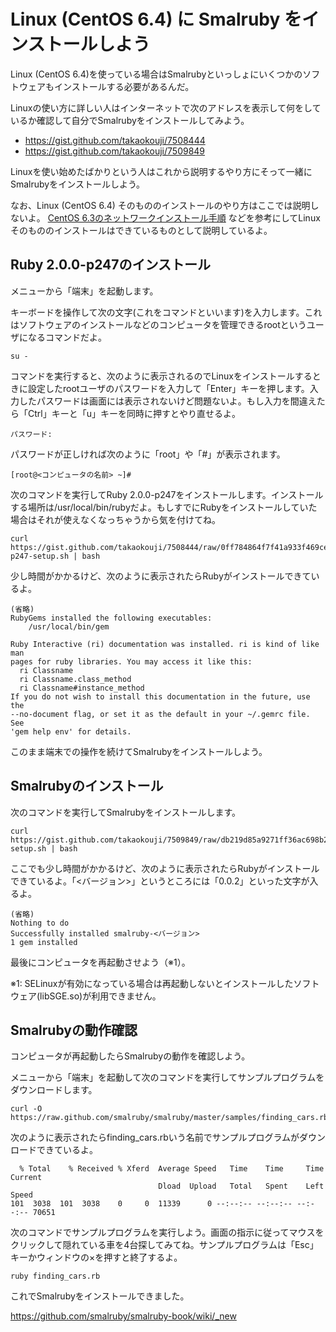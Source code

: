 # Linux (CentOS 6.4) に Smalruby をインストールしよう

Linux (CentOS 6.4)を使っている場合はSmalrubyといっしょにいくつかのソフトウェアもインストールする必要があるんだ。

Linuxの使い方に詳しい人はインターネットで次のアドレスを表示して何をしているか確認して自分でSmalrubyをインストールしてみよう。

* https://gist.github.com/takaokouji/7508444
* https://gist.github.com/takaokouji/7509849

Linuxを使い始めたばかりという人はこれから説明するやり方にそって一緒にSmalrubyをインストールしよう。

なお、Linux (CentOS 6.4) そのもののインストールのやり方はここでは説明しないよ。
[CentOS 6.3のネットワークインストール手順](http://konishi.me/?p=134) などを参考にしてLinuxそのもののインストールはできているものとして説明しているよ。

## Ruby 2.0.0-p247のインストール

メニューから「端末」を起動します。

キーボードを操作して次の文字(これをコマンドといいます)を入力します。これはソフトウェアのインストールなどのコンピュータを管理できるrootというユーザになるコマンドだよ。

```
su -
```

コマンドを実行すると、次のように表示されるのでLinuxをインストールするときに設定したrootユーザのパスワードを入力して「Enter」キーを押します。入力したパスワードは画面には表示されないけど問題ないよ。もし入力を間違えたら「Ctrl」キーと「u」キーを同時に押すとやり直せるよ。

```
パスワード:
```

パスワードが正しければ次のように「root」や「#」が表示されます。

```
[root@<コンピュータの名前> ~]#
```

次のコマンドを実行してRuby 2.0.0-p247をインストールします。インストールする場所は/usr/local/bin/rubyだよ。もしすでにRubyをインストールしていた場合はそれが使えなくなっちゃうから気を付けてね。

```
curl https://gist.github.com/takaokouji/7508444/raw/0ff784864f7f41a933f469ced714235a221c9593/ruby.2.0.0-p247-setup.sh | bash
```

少し時間がかかるけど、次のように表示されたらRubyがインストールできているよ。

```
(省略)
RubyGems installed the following executables:
	/usr/local/bin/gem

Ruby Interactive (ri) documentation was installed. ri is kind of like man
pages for ruby libraries. You may access it like this:
  ri Classname
  ri Classname.class_method
  ri Classname#instance_method
If you do not wish to install this documentation in the future, use the
--no-document flag, or set it as the default in your ~/.gemrc file. See
'gem help env' for details.
```

このまま端末での操作を続けてSmalrubyをインストールしよう。

## Smalrubyのインストール

次のコマンドを実行してSmalrubyをインストールします。

```
curl https://gist.github.com/takaokouji/7509849/raw/db219d85a9271ff36ac698b2e1135deeaaab3392/smalruby-setup.sh | bash
```

ここでも少し時間がかかるけど、次のように表示されたらRubyがインストールできているよ。「<バージョン>」というところには「0.0.2」といった文字が入るよ。

```
(省略)
Nothing to do
Successfully installed smalruby-<バージョン>
1 gem installed
```

最後にコンピュータを再起動させよう（※1）。

※1: SELinuxが有効になっている場合は再起動しないとインストールしたソフトウェア(libSGE.so)が利用できません。

## Smalrubyの動作確認

コンピュータが再起動したらSmalrubyの動作を確認しよう。

メニューから「端末」を起動して次のコマンドを実行してサンプルプログラムをダウンロードします。

```
curl -O https://raw.github.com/smalruby/smalruby/master/samples/finding_cars.rb
```

次のように表示されたらfinding_cars.rbいう名前でサンプルプログラムがダウンロードできているよ。

```
  % Total    % Received % Xferd  Average Speed   Time    Time     Time  Current
                                 Dload  Upload   Total   Spent    Left  Speed
101  3038  101  3038    0     0  11339      0 --:--:-- --:--:-- --:--:-- 70651
```

次のコマンドでサンプルプログラムを実行しよう。画面の指示に従ってマウスをクリックして隠れている車を4台探してみてね。サンプルプログラムは「Esc」キーかウィンドウの×を押すと終了するよ。

```
ruby finding_cars.rb
```

これでSmalrubyをインストールできました。

https://github.com/smalruby/smalruby-book/wiki/_new
